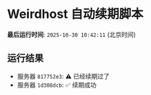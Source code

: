 # Weirdhost 自动续期脚本

**最后运行时间**: `2025-10-30 10:42:11` (北京时间)

## 运行结果

- 服务器 `817752e3`: ⚠️ 已经续期过了
- 服务器 `1d308dcb`: ✅ 续期成功
